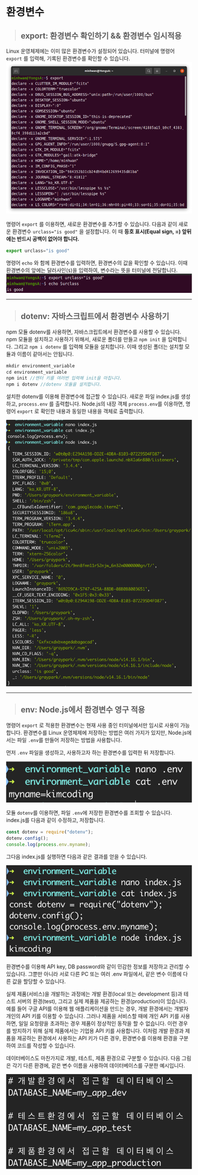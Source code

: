 # 환경변수
> ## **export: 환경변수 확인하기 && 환경변수 임시적용**
Linux 운영체제에는 이미 많은 환경변수가 설정되어 있습니다. 터미널에 명령어 `export` 를 입력해, 기록된 환경변수를 확인할 수 있습니다.
<img src="./img/env1.png">

명령어 `export` 를 이용하면, 새로운 환경변수를 추가할 수 있습니다. 다음과 같이 새로운 환경변수 `urclass="is good"` 을 설정합니다. 이 때 **등호 표시(Equal sign, =) 앞뒤에는 반드시 공백이 없어야 합니다.**
```js
export urclass="is good"
```
명령어 `echo` 와 함께 환경변수를 입력하면, 환경변수의 값을 확인할 수 있습니다. 이때 환경변수의 앞에는 달러사인(`$`)을 입력하여, 변수라는 뜻을 터미널에 전달합니다.
<img src="./img/env2.png">

***
> ## **dotenv: 자바스크립트에서 환경변수 사용하기**
npm 모듈 dotenv를 사용하면, 자바스크립트에서 환경변수를 사용할 수 있습니다. npm 모듈을 설치하고 사용하기 위해서, 새로운 폴더를 만들고 `npm init` 을 입력합니다. 그리고 `npm i dotenv` 를 입력해 모듈을 설치합니다. 이때 생성된 폴더는 설치할 모듈과 이름이 같아서는 안됩니다.

```js
mkdir environment_variable
cd environment_variable
npm init //엔터 키를 여러번 입력해 init을 마칩니다.
npm i dotenv //dotenv 모듈을 설치합니다.
```
설치한 dotenv를 이용해 환경변수에 접근할 수 있습니다. 새로운 파일 index.js를 생성하고, `process.env` 를 출력합니다. Node.js의 내장 객체 `process.env`를 이용하면, 명령어 `export` 로 확인한 내용과 동일한 내용을 객체로 출력합니다.

<img src="./img/env3.png">

***
> ## **env: Node.js에서 환경변수 영구 적용**
명령어 `export` 로 적용한 환경변수는 현재 사용 중인 터미널에서만 임시로 사용이 가능합니다. 환경변수를 Linux 운영체제에 저장하는 방법은 여러 가지가 있지만, Node.js에서는 파일 `.env`를 만들어 저장하는 방법을 사용합니다.

먼저 `.env` 파일을 생성하고, 사용하고자 하는 환경변수를 입력한 뒤 저장합니다.    

<img src="./img/env4.png">

모듈 `dotenv`를 이용하면, 파일 `.env`에 저장한 환경변수를 조회할 수 있습니다. index.js를 다음과 같이 수정하고, 저장합니다.
```js
const dotenv = require("dotenv");
dotenv.config();
console.log(process.env.myname);
```

그다음 index.js를 실행하면 다음과 같은 결과를 얻을 수 있습니다.

<img src="./img/env5.png">

환경변수를 이용해 API key, DB password와 같이 민감한 정보를 저장하고 관리할 수 있습니다. 그뿐만 아니라 서로 다른 PC 또는 여러 .env 파일에서, 같은 변수 이름에 다른 값을 할당할 수 있습니다.

실제 제품(서비스)을 개발하는 과정에는 개발 환경(local 또는 development 등)과 테스트 서버의 환경(test), 그리고 실제 제품을 제공하는 환경(production)이 있습니다. 예를 들어 구글 API를 이용해 웹 애플리케이션을 만드는 경우, 개발 환경에서는 개발자 개인의 API 키를 이용할 수 있습니다. 그러나 제품을 서비스할 때에 개인 API 키를 사용하면, 일일 요청량을 초과하는 경우 제품이 정상적인 동작을 할 수 없습니다. 이런 경우를 방지하기 위해 실제 제품에서는 기업용 API 키를 사용합니다. 이처럼 개발 환경과 제품을 제공하는 환경에서 사용하는 API 키가 다른 경우, 환경변수를 이용해 환경을 구분하여 코드를 작성할 수 있습니다.

데이터베이스도 마찬가지로 개발, 테스트, 제품 환경으로 구분할 수 있습니다. 다음 그림은 각기 다른 환경에, 같은 변수 이름을 사용하여 데이터베이스를 구분한 예시입니다.

<img src="./img/env6.png">